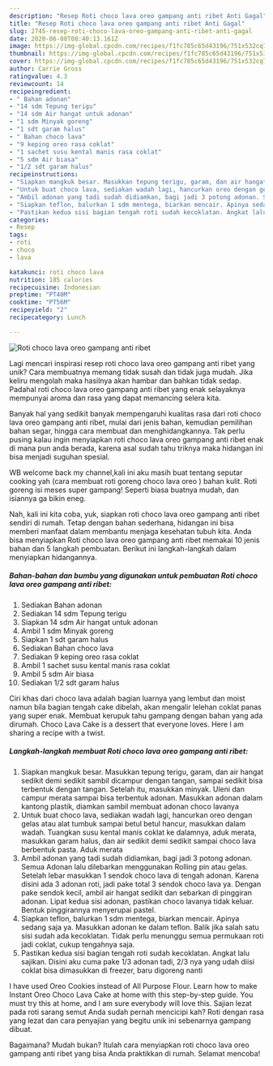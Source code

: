 ```yaml
---
description: "Resep Roti choco lava oreo gampang anti ribet Anti Gagal"
title: "Resep Roti choco lava oreo gampang anti ribet Anti Gagal"
slug: 2745-resep-roti-choco-lava-oreo-gampang-anti-ribet-anti-gagal
date: 2020-06-08T08:40:13.161Z
image: https://img-global.cpcdn.com/recipes/f1fc785c65d43196/751x532cq70/roti-choco-lava-oreo-gampang-anti-ribet-foto-resep-utama.jpg
thumbnail: https://img-global.cpcdn.com/recipes/f1fc785c65d43196/751x532cq70/roti-choco-lava-oreo-gampang-anti-ribet-foto-resep-utama.jpg
cover: https://img-global.cpcdn.com/recipes/f1fc785c65d43196/751x532cq70/roti-choco-lava-oreo-gampang-anti-ribet-foto-resep-utama.jpg
author: Carrie Gross
ratingvalue: 4.3
reviewcount: 14
recipeingredient:
- " Bahan adonan"
- "14 sdm Tepung terigu"
- "14 sdm Air hangat untuk adonan"
- "1 sdm Minyak goreng"
- "1 sdt garam halus"
- " Bahan choco lava"
- "9 keping oreo rasa coklat"
- "1 sachet susu kental manis rasa coklat"
- "5 sdm Air biasa"
- "1/2 sdt garam halus"
recipeinstructions:
- "Siapkan mangkuk besar. Masukkan tepung terigu, garam, dan air hangat sedikit demi sedikit sambil dicampur dengan tangan, sampai sedikit bisa terbentuk dengan tangan. Setelah itu, masukkan minyak. Uleni dan campur merata sampai bisa terbentuk adonan. Masukkan adonan dalam kantong plastik, diamkan sambil membuat adonan choco lavanya"
- "Untuk buat choco lava, sediakan wadah lagi, hancurkan oreo dengan gelas atau alat tumbuk sampai betul betul hancur, masukkan dalam wadah. Tuangkan susu kental manis coklat ke dalamnya, aduk merata, masukkan garam halus, dan air sedikit demi sedikit sampai choco lava berbentuk pasta. Aduk merata"
- "Ambil adonan yang tadi sudah didiamkan, bagi jadi 3 potong adonan. Semua Adonan lalu dilebarkan menggunakan Rolling pin atau gelas. Setelah lebar masukkan 1 sendok choco lava di tengah adonan. Karena disini ada 3 adonan roti, jadi pake total 3 sendok choco lava ya. Dengan pake sendok kecil, ambil air hangat sedikit dan sebarkan di pinggiran adonan. Lipat kedua sisi adonan, pastikan choco lavanya tidak keluar. Bentuk pinggirannya menyerupai pastel."
- "Siapkan teflon, balurkan 1 sdm mentega, biarkan mencair. Apinya sedang saja ya. Masukkan adonan ke dalam teflon. Balik jika salah satu sisi sudah ada kecoklatan. Tidak perlu menunggu semua permukaan roti jadi coklat, cukup tengahnya saja."
- "Pastikan kedua sisi bagian tengah roti sudah kecoklatan. Angkat lalu sajikan. Disini aku cuma pake 1/3 adonan tadi, 2/3 nya yang udah diisi coklat bisa dimasukkan di freezer, baru digoreng nanti"
categories:
- Resep
tags:
- roti
- choco
- lava

katakunci: roti choco lava 
nutrition: 185 calories
recipecuisine: Indonesian
preptime: "PT40M"
cooktime: "PT56M"
recipeyield: "2"
recipecategory: Lunch

---
```



![Roti choco lava oreo gampang anti ribet](https://img-global.cpcdn.com/recipes/f1fc785c65d43196/751x532cq70/roti-choco-lava-oreo-gampang-anti-ribet-foto-resep-utama.jpg)

Lagi mencari inspirasi resep roti choco lava oreo gampang anti ribet yang unik? Cara membuatnya memang tidak susah dan tidak juga mudah. Jika keliru mengolah maka hasilnya akan hambar dan bahkan tidak sedap. Padahal roti choco lava oreo gampang anti ribet yang enak selayaknya mempunyai aroma dan rasa yang dapat memancing selera kita.

Banyak hal yang sedikit banyak mempengaruhi kualitas rasa dari roti choco lava oreo gampang anti ribet, mulai dari jenis bahan, kemudian pemilihan bahan segar, hingga cara membuat dan menghidangkannya. Tak perlu pusing kalau ingin menyiapkan roti choco lava oreo gampang anti ribet enak di mana pun anda berada, karena asal sudah tahu triknya maka hidangan ini bisa menjadi suguhan spesial.

WB welcome back my channel,kali ini aku masih buat tentang seputar cooking yah (cara membuat roti goreng choco lava oreo ) bahan kulit. Roti goreng isi meses super gampang! Seperti biasa buatnya mudah, dan isiannya ga bikin eneg.


Nah, kali ini kita coba, yuk, siapkan roti choco lava oreo gampang anti ribet sendiri di rumah. Tetap dengan bahan sederhana, hidangan ini bisa memberi manfaat dalam membantu menjaga kesehatan tubuh kita. Anda bisa menyiapkan Roti choco lava oreo gampang anti ribet memakai 10 jenis bahan dan 5 langkah pembuatan. Berikut ini langkah-langkah dalam menyiapkan hidangannya.

<!--inarticleads1-->

##### Bahan-bahan dan bumbu yang digunakan untuk pembuatan Roti choco lava oreo gampang anti ribet:

1. Sediakan  Bahan adonan
1. Sediakan 14 sdm Tepung terigu
1. Siapkan 14 sdm Air hangat untuk adonan
1. Ambil 1 sdm Minyak goreng
1. Siapkan 1 sdt garam halus
1. Sediakan  Bahan choco lava
1. Sediakan 9 keping oreo rasa coklat
1. Ambil 1 sachet susu kental manis rasa coklat
1. Ambil 5 sdm Air biasa
1. Sediakan 1/2 sdt garam halus


Ciri khas dari choco lava adalah bagian luarnya yang lembut dan moist namun bila bagian tengah cake dibelah, akan mengalir lelehan coklat panas yang super enak. Membuat kerupuk tahu gampang dengan bahan yang ada dirumah. Choco Lava Cake is a dessert that everyone loves. Here I am sharing a recipe with a twist. 

<!--inarticleads2-->

##### Langkah-langkah membuat Roti choco lava oreo gampang anti ribet:

1. Siapkan mangkuk besar. Masukkan tepung terigu, garam, dan air hangat sedikit demi sedikit sambil dicampur dengan tangan, sampai sedikit bisa terbentuk dengan tangan. Setelah itu, masukkan minyak. Uleni dan campur merata sampai bisa terbentuk adonan. Masukkan adonan dalam kantong plastik, diamkan sambil membuat adonan choco lavanya
1. Untuk buat choco lava, sediakan wadah lagi, hancurkan oreo dengan gelas atau alat tumbuk sampai betul betul hancur, masukkan dalam wadah. Tuangkan susu kental manis coklat ke dalamnya, aduk merata, masukkan garam halus, dan air sedikit demi sedikit sampai choco lava berbentuk pasta. Aduk merata
1. Ambil adonan yang tadi sudah didiamkan, bagi jadi 3 potong adonan. Semua Adonan lalu dilebarkan menggunakan Rolling pin atau gelas. Setelah lebar masukkan 1 sendok choco lava di tengah adonan. Karena disini ada 3 adonan roti, jadi pake total 3 sendok choco lava ya. Dengan pake sendok kecil, ambil air hangat sedikit dan sebarkan di pinggiran adonan. Lipat kedua sisi adonan, pastikan choco lavanya tidak keluar. Bentuk pinggirannya menyerupai pastel.
1. Siapkan teflon, balurkan 1 sdm mentega, biarkan mencair. Apinya sedang saja ya. Masukkan adonan ke dalam teflon. Balik jika salah satu sisi sudah ada kecoklatan. Tidak perlu menunggu semua permukaan roti jadi coklat, cukup tengahnya saja.
1. Pastikan kedua sisi bagian tengah roti sudah kecoklatan. Angkat lalu sajikan. Disini aku cuma pake 1/3 adonan tadi, 2/3 nya yang udah diisi coklat bisa dimasukkan di freezer, baru digoreng nanti


I have used Oreo Cookies instead of All Purpose Flour. Learn how to make Instant Oreo Choco Lava Cake at home with this step-by-step guide. You must try this at home, and I am sure everybody will love this. Sajian lezat pada roti sarang semut Anda sudah pernah mencicipi kah? Roti dengan rasa yang lezat dan cara penyajian yang begitu unik ini sebenarnya gampang dibuat. 

Bagaimana? Mudah bukan? Itulah cara menyiapkan roti choco lava oreo gampang anti ribet yang bisa Anda praktikkan di rumah. Selamat mencoba!
